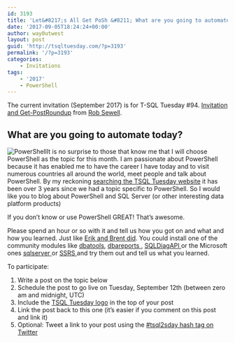 ```yaml
---
id: 3193
title: 'Let&#8217;s All Get PoSh &#8211; What are you going to automate today for T-SQL Tuesday #094'
date: '2017-09-05T18:24:24+00:00'
author: way0utwest
layout: post
guid: 'http://tsqltuesday.com/?p=3193'
permalink: '/?p=3193'
categories:
    - Invitations
tags:
    - '2017'
    - PowerShell
---
```


The current invitation (September 2017) is for T-SQL Tuesday #94. [Invitation and ](https://sqldbawithabeard.com/2017/09/05/tsql2sday-94-lets-get-all-posh/)[Get-PostRoundup](https://sqldbawithabeard.com/2017/09/20/tsql2sday-get-postroundup/) from [Rob Sewell](https://sqldbawithabeard.com).

## What are you going to automate today?

![PowerShell](https://i1.wp.com/sqldbawithabeard.com/wp-content/uploads/2017/09/PowerShell.png?w=450&ssl=1)It is no surprise to those that know me that I will choose PowerShell as the topic for this month. I am passionate about PowerShell because it has enabled me to have the career I have today and to visit numerous countries all around the world, meet people and talk about PowerShell. By my reckoning [searching the TSQL Tuesday website](http://tsqltuesday.com/?s=powershell) it has been over 3 years since we had a topic specific to PowerShell. So I would like you to blog about PowerShell and SQL Server (or other interesting data platform products)

If you don’t know or use PowerShell GREAT! That’s awesome.

Please spend an hour or so with it and tell us how you got on and what and how you learned. Just like [Erik and Brent did](https://www.brentozar.com/archive/2017/07/live-blogging-erik-vs-powershell/). You could install one of the community modules like [dbatools](https://dbatools.io/), [dbareports ](https://dbareports.io/), [SQLDiagAPI ](https://www.powershellgallery.com/packages/SQLDiagAPI) or the Microsoft ones [sqlserver ](https://www.powershellgallery.com/packages/Sqlserver)or [SSRS ](https://github.com/Microsoft/ReportingServicesTools)and try them out and tell us what you learned.

To participate:

1. Write a post on the topic below
2. Schedule the post to go live on Tuesday, September 12th (between zero am and midnight, UTC)
3. Include the [TSQL Tuesday logo](http://sqlblog.com/blogs/adam_machanic/archive/2010/06/01/t-sql-tuesday-007-and-t-sql-tuesday-has-a-logo.aspx) in the top of your post
4. Link the post back to this one (it’s easier if you comment on this post and link it)
5. Optional: Tweet a link to your post using the [\#tsql2sday hash tag on Twitter](https://twitter.com/hashtag/TSQL2sday?src=hash)